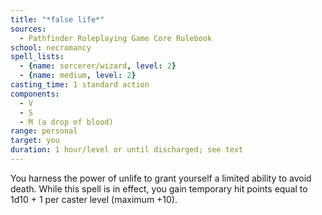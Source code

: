 ```yaml
---
title: "*false life*"
sources:
  - Pathfinder Roleplaying Game Core Rulebook
school: necromancy
spell_lists:
  - {name: sorcerer/wizard, level: 2}
  - {name: medium, level: 2}
casting_time: 1 standard action
components:
  - V
  - S
  - M (a drop of blood)
range: personal
target: you
duration: 1 hour/level or until discharged; see text
---
```


You harness the power of unlife to grant yourself a limited ability to avoid death. While this spell is in effect, you gain temporary hit points equal to 1d10 + 1 per caster level (maximum +10).

